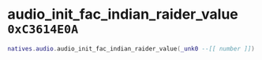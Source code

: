 # audio_init_fac_indian_raider_value `0xC3614E0A`

```lua
natives.audio.audio_init_fac_indian_raider_value(_unk0 --[[ number ]])
```